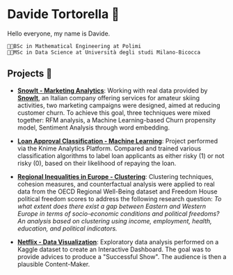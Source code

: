 
# **Davide Tortorella** 🤖

Hello everyone, my name is Davide.

`🧑‍🎓BSc in Mathematical Engineering at Polimi`    
`👨‍💻MSc in Data Science at Università degli studi Milano-Bicocca` 


## **Projects** 🍬
- [**SnowIt - Marketing Analytics**](https://github.com/DavideTortorella/SnowIt-Marketing-Analytics): Working with real data provided by [**SnowIt**](https://snowit.ski/it/?srsltid=AfmBOorKlSRz0-kabkC7KcRvAteFehMMp2Hkybbt_IoWlOY1K76cvWT0), an Italian company offering services for amateur skiing activities, two marketing campaigns were designed, aimed at reducing customer churn. To achieve this goal, three techniques were mixed together: RFM analysis, a Machine Learning-based Churn propensity model, Sentiment Analysis through word embedding.
  
- [**Loan Approval Classification - Machine Learning**](https://hub.knime.com/davide_tortorel/spaces/Public/~zUEd55kZWrSfAa4L/): Project performed via the Knime Analytics Platform. Compared and trained various classification algorithms to label loan applicants as either risky (1) or not risky (0), based on their likelihood of repaying the loan.

- [**Regional Inequalities in Europe - Clustering**](https://github.com/DavideTortorella/European-Regional-Inequalities-Clustering): Clustering techniques, cohesion measures, and counterfactual analysis were applied to real data from the OECD Regional Well-Being dataset and Freedom House political freedom scores to address the following research question:
  *To what extent does there exist a gap between Eastern and Western Europe in terms of socio-economic conditions and political freedoms? An analysis based on clustering using income, employment, health, education, and political indicators.*
  
- [**Netflix - Data Visualization**](https://github.com/DavideTortorella/Netflix-DataVisualization): Exploratory data analysis performed on a Kaggle dataset to create an Interactive Dashboard. The goal was to provide advices to produce a "Successful Show". The audience is then a plausible Content-Maker.
